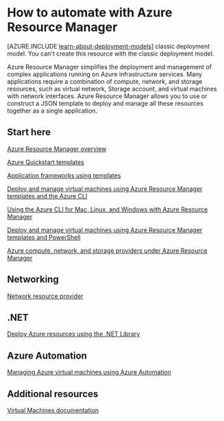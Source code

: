 <properties
    pageTitle="Automate with Azure Resource Manager | Microsoft Azure"
    description="Get links to topics on how to automate the creation and management of Azure virtual machines by using Resource Manager."
    services="virtual-machines"
    documentationCenter=""
    authors="davidmu1"
    manager="timlt"
    editor=""
    tags="azure-resource-manager"/>

<tags
    ms.service="virtual-machines"
    ms.workload="infrastructure-services"
    ms.tgt_pltfrm="na"
    ms.devlang="na"
    ms.topic="index-page"
    ms.date="10/29/2015"
    ms.author="davidmu"/>


# How to automate with Azure Resource Manager

[AZURE.INCLUDE [learn-about-deployment-models](../../includes/learn-about-deployment-models-rm-include.md)] classic deployment model. You can't create this resource with the classic deployment model.

Azure Resource Manager simplifies the deployment and management of complex applications running on Azure infrastructure services. Many applications require a combination of compute, network, and storage resources, such as virtual network, Storage account, and virtual machines with network interfaces. Azure Resource Manager allows you to use or construct a JSON template to deploy and manage all these resources together as a single application.

## Start here

[Azure Resource Manager overview](../resource-group-overview.md)

[Azure Quickstart templates](http://go.microsoft.com/fwlink/p/?linkid=536445&clcid=0x409)

[Application frameworks using templates](virtual-machines-app-frameworks.md)

[Deploy and manage virtual machines using Azure Resource Manager templates and the Azure CLI](http://go.microsoft.com/fwlink/p/?linkid=534868&clcid=0x409)

[Using the Azure CLI for Mac, Linux, and Windows with Azure Resource Manager](xplat-cli-azure-resource-manager.md)

[Deploy and manage virtual machines using Azure Resource Manager templates and PowerShell](virtual-machines-deploy-rmtemplates-powershell.md)

[Azure compute, network, and storage providers under Azure Resource Manager](virtual-machines-azurerm-versus-azuresm.md)


## Networking

[Network resource provider](http://go.microsoft.com/fwlink/p/?linkid=534943&clcid=0x409)

## .NET

[Deploy Azure resources using the .NET Library](virtual-machines-arm-deployment.md)


## Azure Automation

[Managing Azure virtual machines using Azure Automation](automation-manage-virtual-machines.md)

## Additional resources

[Virtual Machines documentation](http://azure.microsoft.com/documentation/services/virtual-machines/)

